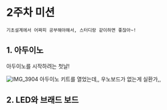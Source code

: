 # 2주차 미션 
```
기초설계에서 어짜피 공부해야해서, 스터디랑 같이하면 좋잖아~!
```
## 1. 아두이노
아두이노를 시작하려는 첫날!

![IMG_3904](https://user-images.githubusercontent.com/54783158/161425463-5e77f8d8-8c6f-4e4d-81b1-494dd2137ecf.jpeg)
아두이노 키트를 열었는데,, 우노보드가 없는게 실환가,, 
## 2. LED와 브래드 보드


